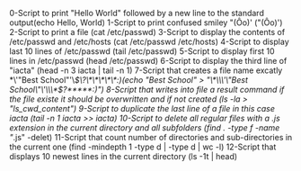 0-Script to print "Hello World" followed by a new line to the standard output(echo Hello, World)
1-Script to print confused smiley "(Ôo)' (\"\(Ôo\)\')
2-Script to print a file (cat /etc/passwd)
3-Script to display the contents of /etc/passwd and /etc/hosts (cat /etc/passwd /etc/hosts)
4-Script to display last 10 lines of /etc/passwd (tail /etc/passwd)
5-Script to display first 10 lines in /etc/passwd (head /etc/passwd)
6-Script to display the third line of "iacta" (head -n 3 iacta | tail -n 1)
7-Script that creates a file name excatly \*\\'"Best School"\'\\*$\?\*\*\*\*\*:)(echo "Best School" > "\*\\\'\"Best School\"\'\\\*$\?\*\*\*\*\*:)")
8-Script that writes into file a result command if the file existe it should be overwritten and if not created (ls -la > "ls_cwd_content")
9-Script to duplicate the last line of a file in this case iacta (tail -n 1 iacta >> iacta)
10-Script to delete all regular files with a .js extension in the current directory and all subfolders (find . -type f -name "*.js" -delet)
11-Script that count number of directories and sub-directories in the current one (find -mindepth 1 -type d | -type d | wc -l)
12-Script that displays 10 newest lines in the current directory (ls -1t | head)
